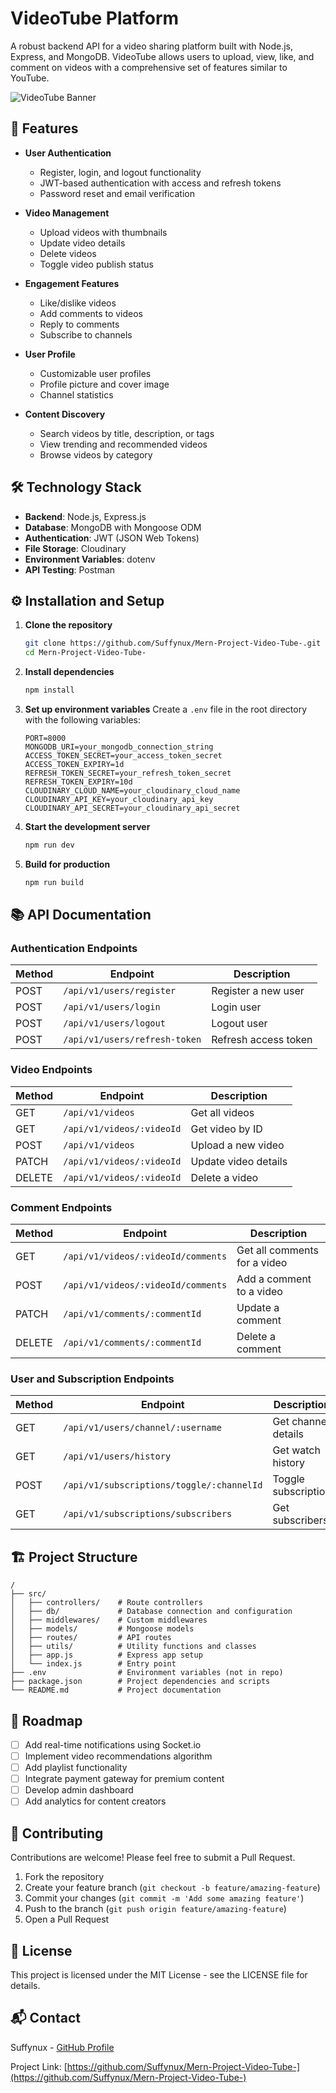 # VideoTube Platform

A robust backend API for a video sharing platform built with Node.js, Express, and MongoDB. VideoTube allows users to upload, view, like, and comment on videos with a comprehensive set of features similar to YouTube.

![VideoTube Banner](https://via.placeholder.com/1200x300?text=VideoTube+Platform)

## 🌟 Features

- **User Authentication**
  - Register, login, and logout functionality
  - JWT-based authentication with access and refresh tokens
  - Password reset and email verification

- **Video Management**
  - Upload videos with thumbnails
  - Update video details
  - Delete videos
  - Toggle video publish status

- **Engagement Features**
  - Like/dislike videos
  - Add comments to videos
  - Reply to comments
  - Subscribe to channels

- **User Profile**
  - Customizable user profiles
  - Profile picture and cover image
  - Channel statistics

- **Content Discovery**
  - Search videos by title, description, or tags
  - View trending and recommended videos
  - Browse videos by category

## 🛠️ Technology Stack

- **Backend**: Node.js, Express.js
- **Database**: MongoDB with Mongoose ODM
- **Authentication**: JWT (JSON Web Tokens)
- **File Storage**: Cloudinary
- **Environment Variables**: dotenv
- **API Testing**: Postman

## ⚙️ Installation and Setup

1. **Clone the repository**
   ```bash
   git clone https://github.com/Suffynux/Mern-Project-Video-Tube-.git
   cd Mern-Project-Video-Tube-
   ```

2. **Install dependencies**
   ```bash
   npm install
   ```

3. **Set up environment variables**
   Create a `.env` file in the root directory with the following variables:
   ```
   PORT=8000
   MONGODB_URI=your_mongodb_connection_string
   ACCESS_TOKEN_SECRET=your_access_token_secret
   ACCESS_TOKEN_EXPIRY=1d
   REFRESH_TOKEN_SECRET=your_refresh_token_secret
   REFRESH_TOKEN_EXPIRY=10d
   CLOUDINARY_CLOUD_NAME=your_cloudinary_cloud_name
   CLOUDINARY_API_KEY=your_cloudinary_api_key
   CLOUDINARY_API_SECRET=your_cloudinary_api_secret
   ```

4. **Start the development server**
   ```bash
   npm run dev
   ```

5. **Build for production**
   ```bash
   npm run build
   ```

## 📚 API Documentation

### Authentication Endpoints

| Method | Endpoint | Description |
|--------|----------|-------------|
| POST | `/api/v1/users/register` | Register a new user |
| POST | `/api/v1/users/login` | Login user |
| POST | `/api/v1/users/logout` | Logout user |
| POST | `/api/v1/users/refresh-token` | Refresh access token |

### Video Endpoints

| Method | Endpoint | Description |
|--------|----------|-------------|
| GET | `/api/v1/videos` | Get all videos |
| GET | `/api/v1/videos/:videoId` | Get video by ID |
| POST | `/api/v1/videos` | Upload a new video |
| PATCH | `/api/v1/videos/:videoId` | Update video details |
| DELETE | `/api/v1/videos/:videoId` | Delete a video |

### Comment Endpoints

| Method | Endpoint | Description |
|--------|----------|-------------|
| GET | `/api/v1/videos/:videoId/comments` | Get all comments for a video |
| POST | `/api/v1/videos/:videoId/comments` | Add a comment to a video |
| PATCH | `/api/v1/comments/:commentId` | Update a comment |
| DELETE | `/api/v1/comments/:commentId` | Delete a comment |

### User and Subscription Endpoints

| Method | Endpoint | Description |
|--------|----------|-------------|
| GET | `/api/v1/users/channel/:username` | Get channel details |
| GET | `/api/v1/users/history` | Get watch history |
| POST | `/api/v1/subscriptions/toggle/:channelId` | Toggle subscription |
| GET | `/api/v1/subscriptions/subscribers` | Get subscribers |

## 🏗️ Project Structure

```
/
├── src/
│   ├── controllers/    # Route controllers
│   ├── db/             # Database connection and configuration
│   ├── middlewares/    # Custom middlewares
│   ├── models/         # Mongoose models
│   ├── routes/         # API routes
│   ├── utils/          # Utility functions and classes
│   ├── app.js          # Express app setup
│   └── index.js        # Entry point
├── .env                # Environment variables (not in repo)
├── package.json        # Project dependencies and scripts
└── README.md           # Project documentation
```

## 📝 Roadmap

- [ ] Add real-time notifications using Socket.io
- [ ] Implement video recommendations algorithm
- [ ] Add playlist functionality
- [ ] Integrate payment gateway for premium content
- [ ] Develop admin dashboard
- [ ] Add analytics for content creators

## 🤝 Contributing

Contributions are welcome! Please feel free to submit a Pull Request.

1. Fork the repository
2. Create your feature branch (`git checkout -b feature/amazing-feature`)
3. Commit your changes (`git commit -m 'Add some amazing feature'`)
4. Push to the branch (`git push origin feature/amazing-feature`)
5. Open a Pull Request

## 📄 License

This project is licensed under the MIT License - see the LICENSE file for details.

## 📬 Contact

Suffynux - [GitHub Profile](https://github.com/Suffynux)

Project Link: [https://github.com/Suffynux/Mern-Project-Video-Tube-](https://github.com/Suffynux/Mern-Project-Video-Tube-)